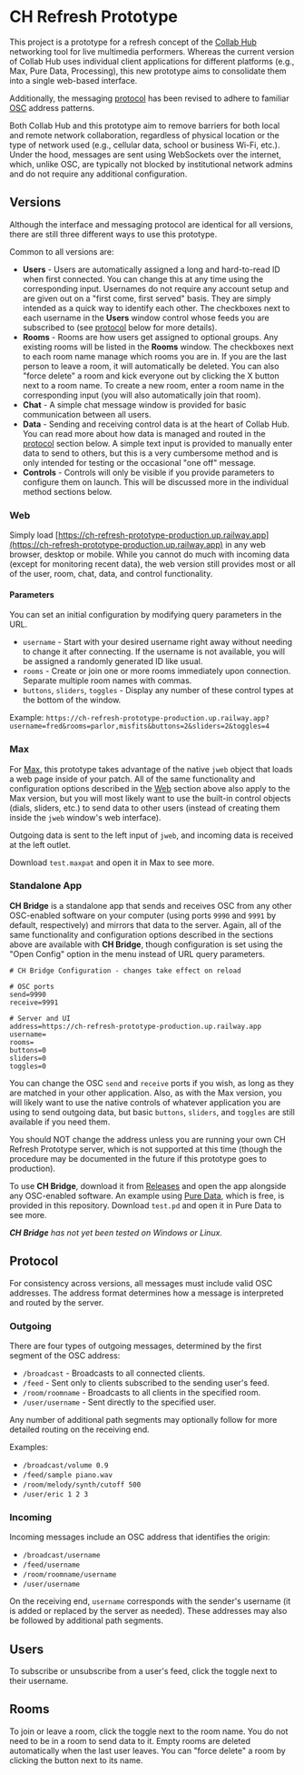 # CH Refresh Prototype

This project is a prototype for a refresh concept of the [Collab Hub](https://www.collab-hub.io) networking tool for live multimedia performers. Whereas the current version of Collab Hub uses individual client applications for different platforms (e.g., Max, Pure Data, Processing), this new prototype aims to consolidate them into a single web-based interface.

Additionally, the messaging [protocol](#protocol) has been revised to adhere to familiar [OSC](https://ccrma.stanford.edu/groups/osc/index.html) address patterns.

Both Collab Hub and this prototype aim to remove barriers for both local and remote network collaboration, regardless of physical location or the type of network used (e.g., cellular data, school or business Wi-Fi, etc.). Under the hood, messages are sent using WebSockets over the internet, which, unlike OSC, are typically not blocked by institutional network admins and do not require any additional configuration.

## Versions

Although the interface and messaging protocol are identical for all versions, there are still three different ways to use this prototype.

Common to all versions are:

- **Users** - Users are automatically assigned a long and hard-to-read ID when first connected. You can change this at any time using the corresponding input. Usernames do not require any account setup and are given out on a "first come, first served" basis. They are simply intended as a quick way to identify each other. The checkboxes next to each username in the **Users** window control whose feeds you are subscribed to (see [protocol](#protocol) below for more details).
- **Rooms** - Rooms are how users get assigned to optional groups. Any existing rooms will be listed in the **Rooms** window. The checkboxes next to each room name manage which rooms you are in. If you are the last person to leave a room, it will automatically be deleted. You can also "force delete" a room and kick everyone out by clicking the X button next to a room name. To create a new room, enter a room name in the corresponding input (you will also automatically join that room).
- **Chat** - A simple chat message window is provided for basic communication between all users.
- **Data** - Sending and receiving control data is at the heart of Collab Hub. You can read more about how data is managed and routed in the [protocol](#protocol) section below. A simple text input is provided to manually enter data to send to others, but this is a very cumbersome method and is only intended for testing or the occasional "one off" message.
- **Controls** - Controls will only be visible if you provide parameters to configure them on launch. This will be discussed more in the individual method sections below.

### Web

Simply load [https://ch-refresh-prototype-production.up.railway.app](https://ch-refresh-prototype-production.up.railway.app) in any web browser, desktop or mobile. While you cannot do much with incoming data (except for monitoring recent data), the web version still provides most or all of the user, room, chat, data, and control functionality.

#### Parameters

You can set an initial configuration by modifying query parameters in the URL.

- `username` - Start with your desired username right away without needing to change it after connecting. If the username is not available, you will be assigned a randomly generated ID like usual.
- `rooms` - Create or join one or more rooms immediately upon connection. Separate multiple room names with commas.
- `buttons`, `sliders`, `toggles` - Display any number of these control types at the bottom of the window.

Example:
`https://ch-refresh-prototype-production.up.railway.app?username=fred&rooms=parlor,misfits&buttons=2&sliders=2&toggles=4`

### Max

For [Max](https://cycling74.com), this prototype takes advantage of the native `jweb` object that loads a web page inside of your patch. All of the same functionality and configuration options described in the [Web](#web) section above also apply to the Max version, but you will most likely want to use the built-in control objects (dials, sliders, etc.) to send data to other users (instead of creating them inside the `jweb` window's web interface).

Outgoing data is sent to the left input of `jweb`, and incoming data is received at the left outlet.

Download `test.maxpat` and open it in Max to see more.

### Standalone App

**CH Bridge** is a standalone app that sends and receives OSC from any other OSC-enabled software on your computer (using ports `9990` and `9991` by default, respectively) and mirrors that data to the server. Again, all of the same functionality and configuration options described in the sections above are available with **CH Bridge**, though configuration is set using the "Open Config" option in the menu instead of URL query parameters.

```
# CH Bridge Configuration - changes take effect on reload

# OSC ports
send=9990
receive=9991

# Server and UI
address=https://ch-refresh-prototype-production.up.railway.app
username=
rooms=
buttons=0
sliders=0
toggles=0
```

You can change the OSC `send` and `receive` ports if you wish, as long as they are matched in your other application. Also, as with the Max version, you will likely want to use the native controls of whatever application you are using to send outgoing data, but basic `buttons`, `sliders`, and `toggles` are still available if you need them.

You should NOT change the address unless you are running your own CH Refresh Prototype server, which is not supported at this time (though the procedure may be documented in the future if this prototype goes to production).

To use **CH Bridge**, download it from [Releases](https://github.com/ersheff/CH-Refresh-Prototype/releases) and open the app alongside any OSC-enabled software. An example using [Pure Data](https://puredata.info), which is free, is provided in this repository. Download `test.pd` and open it in Pure Data to see more.

_**CH Bridge** has not yet been tested on Windows or Linux._

## Protocol

For consistency across versions, all messages must include valid OSC addresses. The address format determines how a message is interpreted and routed by the server.

### Outgoing

There are four types of outgoing messages, determined by the first segment of the OSC address:

- `/broadcast` - Broadcasts to all connected clients.
- `/feed` - Sent only to clients subscribed to the sending user's feed.
- `/room/roomname` - Broadcasts to all clients in the specified room.
- `/user/username` - Sent directly to the specified user.

Any number of additional path segments may optionally follow for more detailed routing on the receiving end.

Examples:

- `/broadcast/volume 0.9`
- `/feed/sample piano.wav`
- `/room/melody/synth/cutoff 500`
- `/user/eric 1 2 3`

### Incoming

Incoming messages include an OSC address that identifies the origin:

- `/broadcast/username`
- `/feed/username`
- `/room/roomname/username`
- `/user/username`

On the receiving end, `username` corresponds with the sender's username (it is added or replaced by the server as needed). These addresses may also be followed by additional path segments.

## Users

To subscribe or unsubscribe from a user's feed, click the toggle next to their username.

## Rooms

To join or leave a room, click the toggle next to the room name. You do not need to be in a room to send data to it. Empty rooms are deleted automatically when the last user leaves. You can "force delete" a room by clicking the button next to its name.
